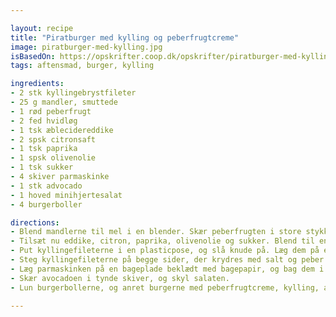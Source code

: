 ```yaml
---

layout: recipe
title: "Piratburger med kylling og peberfrugtcreme"
image: piratburger-med-kylling.jpg
isBasedOn: https://opskrifter.coop.dk/opskrifter/piratburger-med-kylling-og-peberfrugtcreme-5849
tags: aftensmad, burger, kylling

ingredients:
- 2 stk kyllingebrystfileter
- 25 g mandler, smuttede
- 1 rød peberfrugt
- 2 fed hvidløg
- 1 tsk æblecidereddike
- 2 spsk citronsaft
- 1 tsk paprika
- 1 spsk olivenolie
- 1 tsk sukker
- 4 skiver parmaskinke
- 1 stk advocado
- 1 hoved minihjertesalat
- 4 burgerboller

directions:
- Blend mandlerne til mel i en blender. Skær peberfrugten i store stykker, og put den i blenderen sammen med hvidløg.
- Tilsæt nu eddike, citron, paprika, olivenolie og sukker. Blend til en ensartet masse, og smag til med salt og peber.
- Put kyllingefileterne i en plasticpose, og slå knude på. Læg dem på et skærebræt, og bank dem flade med en kagerulle, til ca. 1 cm tykkelse.
- Steg kyllingefileterne på begge sider, der krydres med salt og peber.
- Læg parmaskinken på en bageplade beklædt med bagepapir, og bag dem i ca. 5 minutter ved 200C, til de er sprøde.
- Skær avocadoen i tynde skiver, og skyl salaten.
- Lun burgerbollerne, og anret burgerne med peberfrugtcreme, kylling, avocado, salat og parmaskine.

---
```


